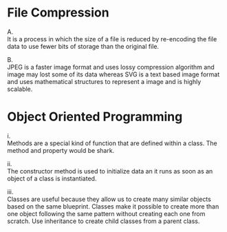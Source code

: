 
# File Compression
A.   
It is a process in which the size of a file is reduced by re-encoding the file data to use fewer bits of storage than the original file.

B.   
JPEG is a faster image format and uses lossy compression algorithm and image may lost some of its data whereas SVG is a text based image format and uses mathematical structures to represent a image and is highly scalable.
# Object Oriented Programming
i.   
Methods are a special kind of function that are defined within a class. The method and property would be shark.

ii.  
The constructor method is used to initialize data an it runs as soon as an object of a class is instantiated.

iii.   
Classes are useful because they allow us to create many similar objects based on the same blueprint. Classes make it possible to create more than one object following the same pattern without creating each one from scratch. Use inheritance to create child classes from a parent class.
